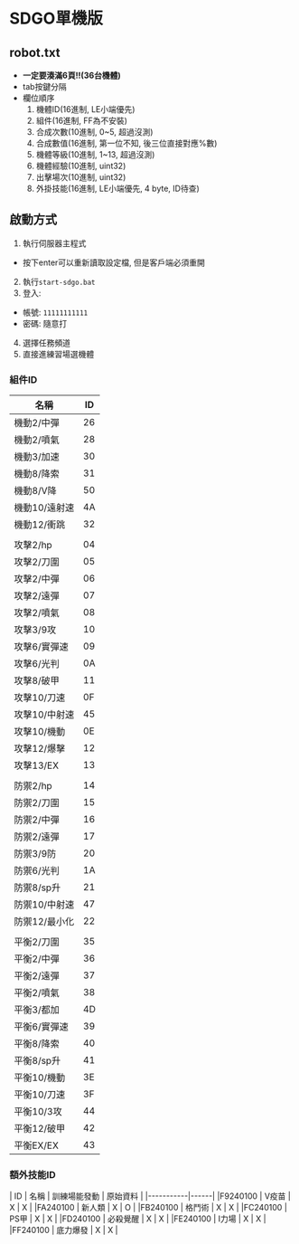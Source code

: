 # SDGO單機版

## robot.txt
* **一定要湊滿6頁!!(36台機體)**
* tab按鍵分隔
* 欄位順序
  1. 機體ID(16進制, LE小端優先)
  2. 組件(16進制, FF為不安裝)
  3. 合成次數(10進制, 0~5, 超過沒測)
  4. 合成數值(16進制, 第一位不知, 後三位直接對應%數)
  5. 機體等級(10進制, 1~13, 超過沒測)
  6. 機體經驗(10進制, uint32)
  7. 出擊場次(10進制, uint32)
  8. 外掛技能(16進制, LE小端優先, 4 byte, ID待查)

## 啟動方式
1. 執行伺服器主程式
  * 按下enter可以重新讀取設定檔, 但是客戶端必須重開
2. 執行`start-sdgo.bat`
3. 登入:
  * 帳號: `11111111111`
  * 密碼: 隨意打
4. 選擇任務頻道
5. 直接進練習場選機體

### 組件ID
| 名稱 | ID |
|-----------|------|
|機動2/中彈    | 26 |
|機動2/噴氣    | 28 |
|機動3/加速     | 30 |
|機動8/降索    | 31 |
|機動8/V降     | 50 |
|機動10/遠射速   | 4A |
|機動12/衝跳     | 32 |
| | |
|攻擊2/hp        | 04 |
|攻擊2/刀圍      | 05 |
|攻擊2/中彈      | 06 |
|攻擊2/遠彈      | 07 |
|攻擊2/噴氣      | 08 |
|攻擊3/9攻       | 10 |
|攻擊6/實彈速    | 09 |
|攻擊6/光判      | 0A |
|攻擊8/破甲      | 11 |
|攻擊10/刀速     | 0F |
|攻擊10/中射速   | 45 |
|攻擊10/機動     | 0E |
|攻擊12/爆擊     | 12 |
|攻擊13/EX      | 13 |
| | |
|防禦2/hp         | 14 |
|防禦2/刀圍        | 15 |
|防禦2/中彈        | 16 |
|防禦2/遠彈        | 17 |
|防禦3/9防        | 20 |
|防禦6/光判        | 1A |
|防禦8/sp升        | 21 |
|防禦10/中射速      | 47 |
|防禦12/最小化      | 22 |
| | |
|平衡2/刀圍        | 35 |
|平衡2/中彈        | 36 |
|平衡2/遠彈        | 37 |
|平衡2/噴氣        | 38 |
|平衡3/都加         | 4D |
|平衡6/實彈速      | 39 |
|平衡8/降索        | 40 |
|平衡8/sp升        | 41 |
|平衡10/機動      | 3E |
|平衡10/刀速       | 3F |
|平衡10/3攻        | 44 |
|平衡12/破甲       | 42 |
|平衡EX/EX        | 43 |

### 額外技能ID
| ID | 名稱 | 訓練場能發動 | 原始資料 |
|-----------|------|
|F9240100	|	V疫苗	|	X	|	X	|
|FA240100	|	新人類	|	X	|	O	|
|FB240100	|	格鬥術	|	X	|	X	|
|FC240100	|	PS甲	|	X	|	X	|
|FD240100	|	必殺覺醒	|	X	|	X	|
|FE240100	|	I力場	|	X	|	X	|
|FF240100	|	底力爆發	|	X	|	X	|

